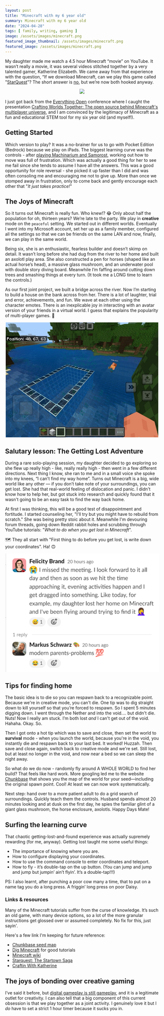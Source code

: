 ```yaml
---
layout: post
title: "Minecraft with my 6 year old"
summary: Minecraft with my 6 year old
date: "2024-04-28"
tags: [ family, writing, gaming ]
image: /assets/images/minecraft.png
featured_image_thumbnail: /assets/images/minecraft.png
featured_image: /assets/images/minecraft.png
---
```


My daughter made me watch a 4.5 hour Minecraft “movie” on YouTube. It wasn’t really a movie, it was several videos stitched together by a very talented gamer, Katherine Elizabeth. 
We came away from that experience with the question, “If we download Minecraft, can we play this game called "[StarQuest](https://www.youtube.com/watch?v=OtyvvPRhUhw)"? The short answer is [no](https://www.reddit.com/r/Minecraft/comments/t87tk1/katherine_elizabeth_gaming/), but we’re now both hooked anyway.

<p align="center"><img src="https://i.ytimg.com/vi/OtyvvPRhUhw/hqdefault.jpg" /></p>

I just got back from the [Everything Open](https://2024.everythingopen.au/) conference where I caught the presentation [Crafting Worlds Together: The open source behind Minecraft's multiplayer universe](https://2024.everythingopen.au/schedule/presentation/43/), 
and I am convinced by the legitimacy of Minecraft as a fun and educational STEM tool for my six year old (and myself!).

## Getting Started
Which version to play? It was a no-brainer for us to go with Pocket Edition (Bedrock) because we play on iPads. The biggest learning curve was the controls - after [playing Machinarium and Samorost](https://flicstar.com/games), 
working out how to move was full of frustration. Which was actually a good thing for her to see me fail since she tends to assume I have all the answers. This was a good opportunity for role 
reversal - she picked it up faster than I did and was often consoling me and encouraging me not to give up. More than once we stomped away in frustration, only to come back and gently encourage each other that "_It just takes practice!_"

## The Joys of Minecraft
So it turns out Minecraft is really fun. Who knew!? 😂 Only about half the population for oh, thirteen years? We’re late to the party. We play in **creative** mode on the `peaceful` setting. We started out in different worlds. Eventually I went into my Microsoft account, set her up as a family member, configured all the settings so that we can be 
friends on the same LAN and now, finally, we can play in the same world.  

Being six, she is an enthusiastic, fearless builder and doesn’t skimp on detail. It wasn’t long before she had dug from the 
river to her home and built an axolotl play area. She also constructed a pen for horses (shaped like an actual horse’s head), a massive glass mushroom, and an underwater pool with double story diving board. Meanwhile I’m faffing around 
cutting down trees and smashing things at every turn. (It took me a LONG time to learn the controls.)

As our first joint project, we built a bridge across the river. Now I’m starting to build a house on the bank across from her. There is a lot of laughter, trial and error, achievements, and fun. We wave at each other using the character emotes. There is an inexplicable joy
in interacting with an avatar version of your friends in a virtual world. I guess that explains the popularity of multi-player games. 🤣

<p align="center"><img src="/assets/images/minecraftwater.jpg" width="500" /></p>

## Salutary lesson: The Getting Lost Adventure
During a rare solo-playing session, my daughter decided to go exploring so she flew up really high - like, really really high - then went in a few different directions. Next thing I know, she ran to me and in a small voice 
she spoke into my knees, “I can’t find my way home”. Turns out Minecraft is a big, wide world like any other — if you don’t take note of 
your surroundings, you can get lost. She had that real-world feeling of dislocation and panic. 
I didn't know how to help her, but got stuck into research and quickly found that it wasn't going to be an easy task to find the way back home. 

At first I was thinking, this will be a good test of disappointment and fortitude. I started counseling her, "I'll try but you might have to rebuild from scratch."  She was 
being pretty stoic about it. Meanwhile I'm devouring forum threads, going down Reddit rabbit holes and scrubbing through YouTube tutorials: 
"_What to do when you get lost in Minecraft_". 

🗺 They all start with "First thing to do before you get lost, is write down your coordinates". Ha! 🙃

<p align="center"><img src="/assets/images/slackminecraft.png" /></p>

## Tips for finding home

The basic idea is to die so you can respawn back to a recognizable point. Because we're in creative mode, you can't die. One tip was to dig straight down to kill yourself so that you’re forced to respawn. So I 
spent 5 minutes digging down. I went through the Nether and into the void.... but didn't die. Nuts! Now I really am stuck. I’m both lost _and_ I can't get out of the void. Hahaha. Okay. So.

Then I got onto a hot tip which was to save and close, then set the world to **survival** mode - when you launch the world, because you're in the void, you instantly die and respawn back to your last bed. It worked! Huzzah.
Then save and close again, switch back to creative mode and we're set. Still lost, but at least no longer in the void, and now near a bed so we can sleep the night away.

So what do we do now - randomly fly around A WHOLE WORLD to find her build? That feels like hard work. More googling led me to the website [Chunkbase](https://www.chunkbase.com/) that shows you the map of the world for your seed—including the original
spawn point. Cool! At least we can now work systematically.

Next step: hand over to a more patient adult to do a grid search of surroundings. Quickly teach them the controls. Husband spends almost 20 minutes looking and at dusk on the first day, he spies the familiar glint of a giant glass mushroom, the 
horse enclosure, axolotls. Happy Days Mate!


## Surfing the learning curve

That chaotic getting-lost-and-found experience was actually supremely rewarding (for me, anyway). Getting lost taught me some useful things: 

* The importance of knowing where you are.
* How to configure displaying your coordinates.
* How to use the command console to enter coordinates and teleport.
* How to fly - it’s double-tap on the up button. (You can jump and jump and jump but jumpin’ ain’t flyin’. It’s a double-tap!!!)

PS: I also learnt, after punching a poor cow many a time, that to put on a name tag you do a long press. A friggin’ long press on poor Daisy. 

### Links & resources

Many of the Minecraft tutorials suffer from the curse of knowledge. It’s such an old game, with many device options, so a lot of the more granular instructions get glossed over or assumed completely. No fix for this, just sayin'. 

Here's a few link I'm keeping for future reference:

- [Chunkbase seed map](https://www.chunkbase.com/apps/seed-map)
- [Dig Minecraft](https://www.digminecraft.com) for good tutorials
- [Minecraft wiki](https://minecraft.fandom.com/wiki/Minecraft_Wiki)
- [Starquest: The Startown Saga](https://www.curseforge.com/minecraft/modpacks/starquest-the-startown-saga)
- [Craftin With Katherine](https://www.curseforge.com/minecraft/modpacks/craftin-with-katherine)


## The joys of bonding over creative gaming

I’ve said it before, but [digital gameplay is still gameplay](https://flicstar.com/gaming), and it is a legitimate outlet for creativity. I can also tell that a big component of this current obsession is that we play together as a joint activity. I genuinely love it but I _do_ have to set a strict 1 hour timer because it sucks you in. 
